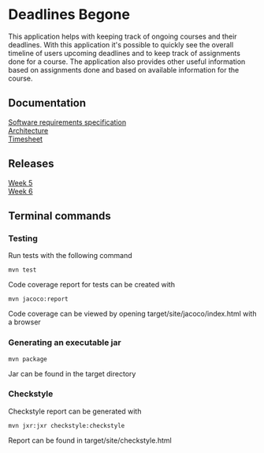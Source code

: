 # Deadlines Begone    

This application helps with keeping track of ongoing courses and their deadlines. With this application it's possible to quickly see the overall timeline of users upcoming deadlines and to keep track of assignments done for a course. The application also provides other useful information based on assignments done and based on available information for the course.  

## Documentation  
[Software requirements specification](https://github.com/Darake/deadlines-begone/blob/master/documentation/Software%20requirements%20specification.md)  
[Architecture](https://github.com/Darake/deadlines-begone/blob/master/documentation/architecture.md)  
[Timesheet](https://github.com/Darake/deadlines-begone/blob/master/documentation/timesheet.md)  

## Releases  
[Week 5](https://github.com/Darake/deadlines-begone/releases/tag/week5)  
[Week 6](https://github.com/Darake/deadlines-begone/releases/tag/week6)  

## Terminal commands  

### Testing  
Run tests with the following command  

```mvn test```  

Code coverage report for tests can be created with  

```mvn jacoco:report```  

Code coverage can be viewed by opening target/site/jacoco/index.html with a browser  

### Generating an executable jar  

```mvn package```  

Jar can be found in the target directory  

### Checkstyle  

Checkstyle report can be generated with  

```mvn jxr:jxr checkstyle:checkstyle```  

Report can be found in target/site/checkstyle.html
